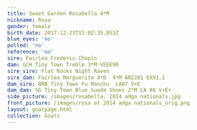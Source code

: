 ```yaml
---
title: Sweet Garden Rosabella 4*M
nickname: Rosa
gender: female
birth_date: 2017-12-23T11:02:35.951Z
blue_eyes: 'no'
polled: 'no'
reference: 'no'
sire: Fairlea Frederic Chopin
dam: GCH Tiny Town Treble 3*M VEEE90
sire_sire: Flat Rocks Night Raven
sire_dam: Fairlea Marguerite 4*D  4*M AR2281 EX91.1
dam_sire: BRB Tiny Town Fu Manchu  LA87 V+E
dam_dam: SG Tiny Town Blue Suede Shoes 2*M LA 86 V+E+
side_picture: /images/rosabella. 2014 adga nationals.jpg
front_picture: /images/rosa at 2014 adga nationals_orig.png
layout: goatpage.html
collection: Goats
---
```


